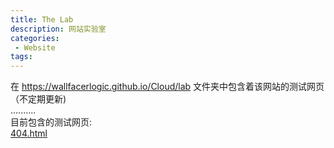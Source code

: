 ```yaml
---
title: The Lab
description: 网站实验室
categories:
 - Website
tags:
---
```

在 https://wallfacerlogic.github.io/Cloud/lab 文件夹中包含着该网站的测试网页（不定期更新)  
..........  
目前包含的测试网页:  
[404.html](https://wallfacerlogic.github.io/Cloud/lab/404.html)